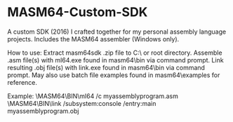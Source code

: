 # MASM64-Custom-SDK
A custom SDK (2016) I crafted together for my personal assembly language projects. Includes the MASM64 assembler (Windows only).

How to use:
  Extract masm64sdk .zip file to C:\ or root directory.
  Assemble .asm file(s) with ml64.exe found in masm64\bin via command prompt.
  Link resulting .obj file(s) with link.exe found in masm64\bin via command prompt.
  May also use batch file examples found in masm64\examples for reference.

Example:
  \MASM64\BIN\ml64 /c myassemblyprogram.asm
  \MASM64\BIN\link /subsystem:console /entry:main myassemblyprogram.obj
